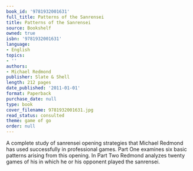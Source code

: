 ```yaml
---
book_id: '9781932001631'
full_title: Patterns of the Sanrensei
title: Patterns of the Sanrensei
source: Bookshelf
owned: true
isbn: '9781932001631'
language:
- English
topics:
- ''
authors:
- Michael Redmond
publisher: Slate & Shell
length: 212 pages
date_published: '2011-01-01'
format: Paperback
purchase_date: null
type: book
cover_filename: 9781932001631.jpg
read_status: consulted
theme: game of go
order: null
---
```

A complete study of sanrensei opening strategies that Michael Redmond has used successfully in professional games. Part One examines six basic patterns arising from this opening. In Part Two Redmond analyzes twenty games of his in which he or his opponent played the sanrensei.

